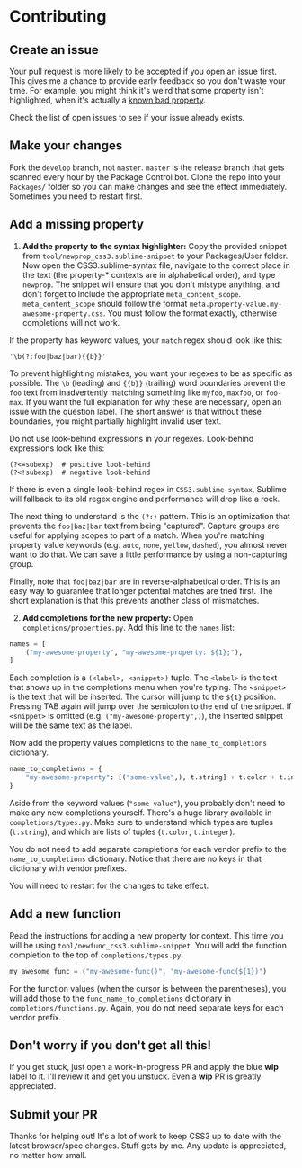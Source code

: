 # Contributing

## Create an issue

Your pull request is more likely to be accepted if you open an issue first. This
gives me a chance to provide early feedback so you don't waste your time. For
example, you might think it's weird that some property isn't highlighted, when
it's actually a [known bad property](https://gist.github.com/y0ssar1an/bb95223148e486acbe7a).

Check the list of open issues to see if your issue already exists.

## Make your changes

Fork the `develop` branch, not `master`. `master` is the release branch that
gets scanned every hour by the Package Control bot. Clone the repo into your
`Packages/` folder so you can make changes and see the effect immediately.
Sometimes you need to restart first.

## Add a missing property

1) **Add the property to the syntax highlighter:** Copy the provided snippet
from `tool/newprop_css3.sublime-snippet` to your Packages/User folder. Now open
the CSS3.sublime-syntax file, navigate to the correct place in the text (the
property-* contexts are in alphabetical order), and type `newprop`. The snippet
will ensure that you don't mistype anything, and don't forget to include the
appropriate `meta_content_scope`. `meta_content_scope` should follow the format
`meta.property-value.my-awesome-property.css`. You must follow the format
exactly, otherwise completions will not work.

If the property has keyword values, your `match` regex should look like this:

```
'\b(?:foo|baz|bar){{b}}'
```

To prevent highlighting mistakes, you want your regexes to be as specific as
possible. The `\b` (leading) and `{{b}}` (trailing) word boundaries prevent the
`foo` text from inadvertently matching something like `myfoo`, `maxfoo`, or
`foo-max`. If you want the full explanation for why these are necessary, open
an issue with the question label. The short answer is that without these
boundaries, you might partially highlight invalid user text.

Do not use look-behind expressions in your regexes. Look-behind expressions look
like this:

```
(?<=subexp)  # positive look-behind
(?<!subexp)  # negative look-behind
```

If there is even a single look-behind regex in `CSS3.sublime-syntax`, Sublime
will fallback to its old regex engine and performance will drop like a rock.

The next thing to understand is the `(?:)` pattern. This is an optimization that
prevents the `foo|baz|bar` text from being "captured". Capture groups are useful
for applying scopes to part of a match. When you're matching property value
keywords (e.g. `auto`, `none`, `yellow`, `dashed`), you almost never want
to do that. We can save a little performance by using a non-capturing group.

Finally, note that `foo|baz|bar` are in reverse-alphabetical order. This is an
easy way to guarantee that longer potential matches are tried first. The short
explanation is that this prevents another class of mismatches.

2) **Add completions for the new property:** Open `completions/properties.py`.
Add this line to the `names` list:

```py
names = [
    ("my-awesome-property", "my-awesome-property: ${1};"),
]
```

Each completion is a `(<label>, <snippet>)` tuple. The `<label>` is the text
that shows up in the completions menu when you're typing. The `<snippet>` is the
text that will be inserted. The cursor will jump to the `${1}` position.
Pressing TAB again will jump over the semicolon to the end of the snippet. If
`<snippet>` is omitted (e.g. `("my-awesome-property",)`), the inserted snippet
will be the same text as the label.

Now add the property values completions to the `name_to_completions` dictionary.

```py
name_to_completions = {
    "my-awesome-property": [("some-value",), t.string] + t.color + t.integer,
}
```

Aside from the keyword values (`"some-value"`), you probably don't need to make
any new completions yourself. There's a huge library available in
`completions/types.py`. Make sure to understand which types are tuples
(`t.string`), and which are lists of tuples (`t.color`, `t.integer`).

You do not need to add separate completions for each vendor prefix to the
`name_to_completions` dictionary. Notice that there are no keys in that
dictionary with vendor prefixes.

You will need to restart for the changes to take effect.

## Add a new function

Read the instructions for adding a new property for context. This time you will
be using `tool/newfunc_css3.sublime-snippet`. You will add the function
completion to the top of `completions/types.py`:

```py
my_awesome_func = ("my-awesome-func()", "my-awesome-func(${1})")
```

For the function values (when the cursor is between the parentheses), you will
add those to the `func_name_to_completions` dictionary in
`completions/functions.py`. Again, you do not need separate keys for each
vendor prefix.

## Don't worry if you don't get all this!

If you get stuck, just open a work-in-progress PR and apply the blue **wip**
label to it. I'll review it and get you unstuck. Even a **wip** PR is greatly
appreciated.

## Submit your PR

Thanks for helping out! It's a lot of work to keep CSS3 up to date with the
latest browser/spec changes. Stuff gets by me. Any update is appreciated, no
matter how small.
